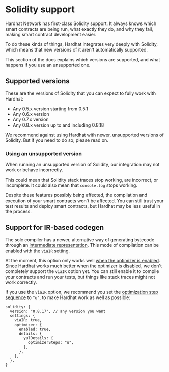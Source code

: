 # Solidity support

Hardhat Network has first-class Solidity support. It always knows which smart contracts are being run, what exactly they do, and why they fail, making smart contract development easier.

To do these kinds of things, Hardhat integrates very deeply with Solidity, which means that new versions of it aren't automatically supported.

This section of the docs explains which versions are supported, and what happens if you use an unsupported one.

## Supported versions

These are the versions of Solidity that you can expect to fully work with Hardhat:

- Any 0.5.x version starting from 0.5.1
- Any 0.6.x version
- Any 0.7.x version
- Any 0.8.x version up to and including 0.8.18

We recommend against using Hardhat with newer, unsupported versions of Solidity. But if you need to do so; please read on.

### Using an unsupported version

When running an unsupported version of Solidity, our integration may not work or behave incorrectly.

This could mean that Solidity stack traces stop working, are incorrect, or incomplete. It could also mean that `console.log` stops working.

Despite these features possibly being affected, the compilation and execution of your smart contracts won't be affected. You can still trust your test results and deploy smart contracts, but Hardhat may be less useful in the process.

## Support for IR-based codegen

The solc compiler has a newer, alternative way of generating bytecode through an [intermediate representation](https://docs.soliditylang.org/en/latest/ir-breaking-changes.html). This mode of compilation can be enabled with the `viaIR` setting.

At the moment, this option only works well [when the optimizer is enabled](https://github.com/ethereum/solidity/issues/12533). Since Hardhat works much better when the optimizer is disabled, we don't completely support the `viaIR` option yet. You can still enable it to compile your contracts and run your tests, but things like stack traces might not work correctly.

If you use the `viaIR` option, we recommend you set the [optimization step sequence](https://docs.soliditylang.org/en/v0.8.17/yul.html#optimization-step-sequence) to `"u"`, to make Hardhat work as well as possible:

```
solidity: {
  version: "0.8.17", // any version you want
  settings: {
    viaIR: true,
    optimizer: {
      enabled: true,
      details: {
        yulDetails: {
          optimizerSteps: "u",
        },
      },
    },
  },
}
```
